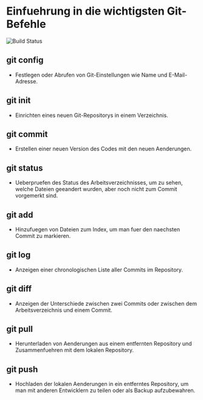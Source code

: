 # Einfuehrung in die wichtigsten **Git-Befehle**

![Build Status](https://www.freecodecamp.org/news/content/images/2022/07/git-and-github.png)

## git config

- Festlegen oder Abrufen von Git-Einstellungen wie Name und E-Mail-Adresse.

## git init

- Einrichten eines neuen Git-Repositorys in einem Verzeichnis.

## git commit

- Erstellen einer neuen Version des Codes mit den neuen Aenderungen.

## git status

- Ueberpruefen des Status des Arbeitsverzeichnisses, um zu sehen, welche Dateien geeandert wurden, aber noch nicht zum Commit vorgemerkt sind.

## git add

- Hinzufuegen von Dateien zum Index, um man fuer den naechsten Commit zu markieren.

## git log

- Anzeigen einer chronologischen Liste aller Commits im Repository.

## git diff

- Anzeigen der Unterschiede zwischen zwei Commits oder zwischen dem Arbeitsverzeichnis und einem Commit.

## git pull

- Herunterladen von Aenderungen aus einem entfernten Repository und Zusammenfuehren mit dem lokalen Repository.

## git push

- Hochladen der lokalen Aenderungen in ein entferntes Repository, um man mit anderen Entwicklern zu teilen oder als Backup aufzubewahren.
